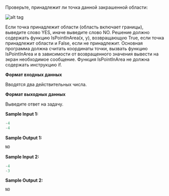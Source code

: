 Проверьте, принадлежит ли точка данной закрашенной области:

![alt tag](https://github.com/Xelerezex/learning-space/tree/learning-space/stepik-courses/stepik-introduction-to-programming-c%2B%2B/1.9.functions-and-recursion/Source/task_6.png)

Если точка принадлежит области (область включает границы), выведите слово YES, иначе выведите слово NO.
Решение должно содержать функцию IsPointInArea(x, y), возвращающую True, если точка принадлежит области и False, если не принадлежит. Основная программа должна считать координаты точки, вызвать функцию IsPointInArea и в зависимости от возвращенного значения вывести на экран необходимое сообщение.
Функция IsPointInArea не должна содержать инструкцию if.

**Формат входных данных**

Вводятся два действительных числа.

**Формат выходных данных**

Выведите ответ на задачу.

**Sample Input 1:**

```cpp
-4
-4
```


**Sample Output 1:**

```cpp
NO
```


**Sample Input 2:**

```cpp
-4
-3
```


**Sample Output 2:**

```cpp
NO
```


